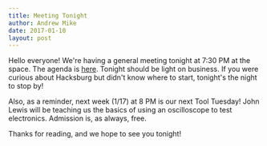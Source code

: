 ```yaml
---
title: Meeting Tonight
author: Andrew Mike
date: 2017-01-10
layout: post
---
```


Hello everyone!  We're having a general meeting tonight at 7:30 PM at the space. The agenda is [here](https://wiki.hacksburg.org/meetings:2017-01-03_general_meeting). Tonight should be light on business. If you were curious about Hacksburg but didn't know where to start, tonight's the night to stop by!

Also, as a reminder, next week (1/17) at 8 PM is our next Tool Tuesday! John Lewis will be teaching us the basics of using an oscilloscope to test electronics. Admission is, as always, free.

Thanks for reading, and we hope to see you tonight!
